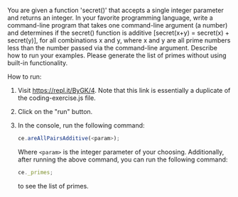 You are given a function 'secret()' that accepts a single integer parameter and returns an integer. In your favorite programming language, write a command-line program that takes one command-line argument (a number) and determines if the secret() function is additive [secret(x+y) = secret(x) + secret(y)], for all combinations x and y, where x and y are all prime numbers less than the number passed via the command-line argument.  Describe how to run your examples. Please generate the list of primes without using built-in functionality.

How to run:

1. Visit https://repl.it/ByGK/4. Note that this link is essentially a duplicate of the coding-exercise.js file.
2. Click on the "run" button.
3. In the console, run the following command:

   ```javascript
   ce.areAllPairsAdditive(<param>);
   ```

   Where `<param>` is the integer parameter of your choosing. Additionally, after running the above command, you can run the following command:
   
   ```javascript
   ce._primes;
   ```
   
   to see the list of primes.
